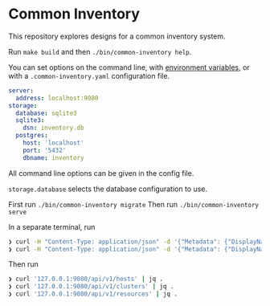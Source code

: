 # Common Inventory

This repository explores designs for a common inventory system.

Run `make build` and then `./bin/common-inventory help`.

You can set options on the command line, with [environment variables](https://pkg.go.dev/github.com/spf13/viper@v1.18.2#AutomaticEnv), or with a `.common-inventory.yaml` configuration file.

```yaml
server:
  address: localhost:9080
storage:
  database: sqlite3
  sqlite3:
    dsn: inventory.db
  postgres:
    host: 'localhost'
    port: '5432'
    dbname: inventory
```

All command line options can be given in the config file.

`storage.database` selects the database configuration to use.

First run `./bin/common-inventory migrate`
Then run `./bin/common-inventory serve`

In a separate terminal, run

```bash
❯ curl -H "Content-Type: application/json" -d '{"Metadata": {"DisplayName": "Example Host", "Reporter": "robot"}, "Fqdn": "www.example.com"}' http://localhost:9080/api/v1/hosts/
❯ curl -H "Content-Type: application/json" -d '{"Metadata": {"DisplayName": "Example Cluster", "Reporter": "robot"}, "ApiServer": "my.k8s.cluster.com"}' http://localhost:9080/api/v1/clusters/
```

Then run

```bash
❯ curl '127.0.0.1:9080/api/v1/hosts' | jq .
❯ curl '127.0.0.1:9080/api/v1/clusters' | jq .
❯ curl '127.0.0.1:9080/api/v1/resources' | jq .
```
